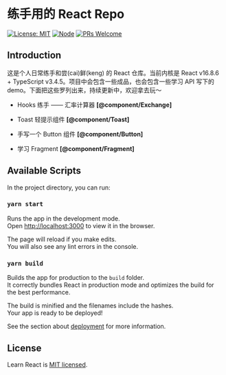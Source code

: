 # 练手用的 React Repo

[![License: MIT](https://img.shields.io/badge/License-MIT-orange.svg)](https://opensource.org/licenses/MIT)
[![Node](https://img.shields.io/badge/node-%3E%3D8.0.0-blue.svg)](https://github.com/YanceyOfficial/learn-react)
[![PRs Welcome](https://img.shields.io/badge/PRs-welcome-green.svg)](https://github.com/YanceyOfficial/learn-react/pulls)

## Introduction

这是个人日常练手和尝(cai)鲜(keng) 的 React 仓库。当前内核是 React v16.8.6 + TypeScript v3.4.5。项目中会包含一些成品，也会包含一些学习 API 写下的 demo。下面把这些罗列出来，持续更新中，欢迎拿去玩～

- Hooks 练手 —— 汇率计算器 **[@component/Exchange]**

- Toast 轻提示组件 **[@component/Toast]**

- 手写一个 Button 组件 **[@component/Button]**

- 学习 Fragment **[@component/Fragment]**

## Available Scripts

In the project directory, you can run:

### `yarn start`

Runs the app in the development mode.<br>
Open [http://localhost:3000](http://localhost:3000) to view it in the browser.

The page will reload if you make edits.<br>
You will also see any lint errors in the console.

### `yarn build`

Builds the app for production to the `build` folder.<br>
It correctly bundles React in production mode and optimizes the build for the best performance.

The build is minified and the filenames include the hashes.<br>
Your app is ready to be deployed!

See the section about [deployment](https://facebook.github.io/create-react-app/docs/deployment) for more information.

## License

Learn React is [MIT licensed](https://opensource.org/licenses/MIT).
